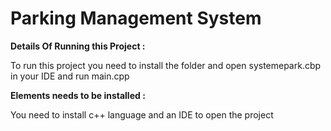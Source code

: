 # Parking Management System

**Details Of Running this Project :**

To run this project you need to install the folder and open systemepark.cbp in your IDE and run main.cpp

**Elements needs to be installed :**

You need to install c++ language and an IDE to open the project 
